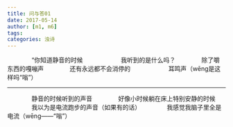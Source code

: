 ```yaml
---
title: 问与答01
date: 2017-05-14
author: [m1, m6]
tags:
categories: 浊诗
---
```

　　　　“你知道静音的时候
　　　　　　我听到的是什么吗？
　　　　除了嚼东西的嘎嘣声
　　　　还有永远都不会消停的
　　　　　　耳鸣声（wēng是这样吗“嗡”）

---

　　　　静音的时候听到的声音
　　　　好像小时候躺在床上特别安静的时候
　　　　我以为是电流跑步的声音（如果有的话）
　　　　我感觉我脑子里全是电流（wēng——“嗡”）
